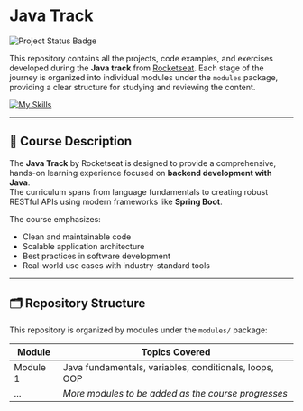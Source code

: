 # Java Track

![Project Status Badge](https://img.shields.io/badge/course-in--progress-blue)

This repository contains all the projects, code examples, and exercises developed during the **Java track** from [Rocketseat](https://rocketseat.com.br/). Each stage of the journey is organized into individual modules under the `modules` package, providing a clear structure for studying and reviewing the content.

[![My Skills](https://skillicons.dev/icons?i=java,spring,postgresql,docker,maven)](https://skillicons.dev)

---

## 📖 Course Description

The **Java Track** by Rocketseat is designed to provide a comprehensive, hands-on learning experience focused on **backend development with Java**.  
The curriculum spans from language fundamentals to creating robust RESTful APIs using modern frameworks like **Spring Boot**.

The course emphasizes:
- Clean and maintainable code
- Scalable application architecture
- Best practices in software development
- Real-world use cases with industry-standard tools

---

## 🗂️ Repository Structure

This repository is organized by modules under the `modules/` package:

| Module     | Topics Covered                                              |
|------------|-------------------------------------------------------------|
| Module 1   | Java fundamentals, variables, conditionals, loops, OOP      |
| ...        | *More modules to be added as the course progresses*         |

